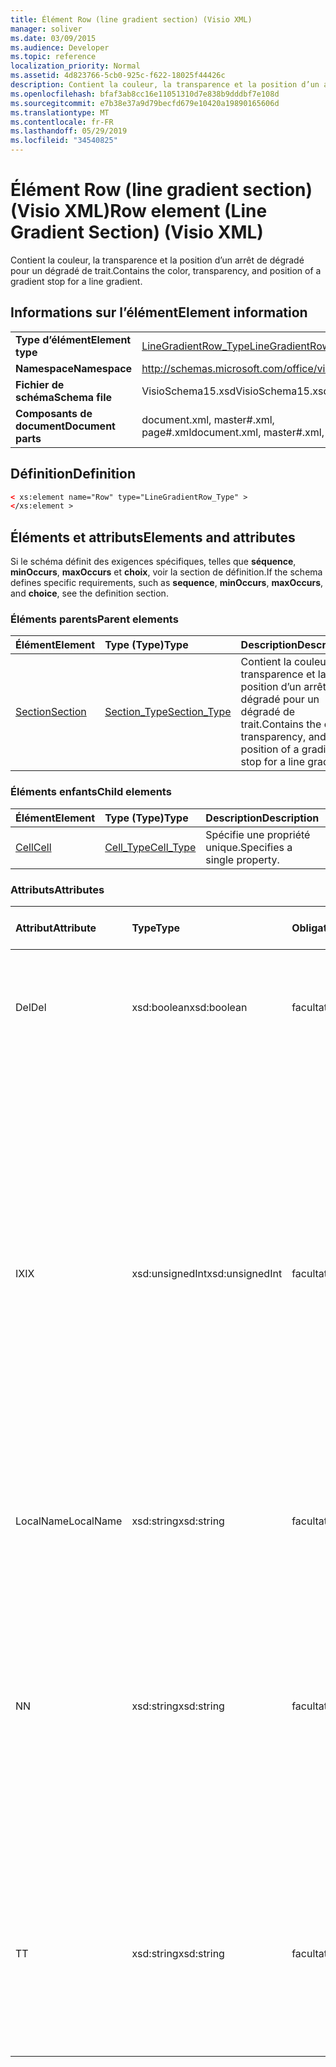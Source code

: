 ```yaml
---
title: Élément Row (line gradient section) (Visio XML)
manager: soliver
ms.date: 03/09/2015
ms.audience: Developer
ms.topic: reference
localization_priority: Normal
ms.assetid: 4d823766-5cb0-925c-f622-18025f44426c
description: Contient la couleur, la transparence et la position d’un arrêt de dégradé pour un dégradé de trait.
ms.openlocfilehash: bfaf3ab8cc16e11051310d7e838b9dddbf7e108d
ms.sourcegitcommit: e7b38e37a9d79becfd679e10420a19890165606d
ms.translationtype: MT
ms.contentlocale: fr-FR
ms.lasthandoff: 05/29/2019
ms.locfileid: "34540825"
---
```

# <a name="row-element-line-gradient-section-visio-xml"></a><span data-ttu-id="95246-103">Élément Row (line gradient section) (Visio XML)</span><span class="sxs-lookup"><span data-stu-id="95246-103">Row element (Line Gradient Section) (Visio XML)</span></span>

<span data-ttu-id="95246-104">Contient la couleur, la transparence et la position d’un arrêt de dégradé pour un dégradé de trait.</span><span class="sxs-lookup"><span data-stu-id="95246-104">Contains the color, transparency, and position of a gradient stop for a line gradient.</span></span>
  
## <a name="element-information"></a><span data-ttu-id="95246-105">Informations sur l’élément</span><span class="sxs-lookup"><span data-stu-id="95246-105">Element information</span></span>

|||
|:-----|:-----|
|<span data-ttu-id="95246-106">**Type d’élément**</span><span class="sxs-lookup"><span data-stu-id="95246-106">**Element type**</span></span> <br/> |[<span data-ttu-id="95246-107">LineGradientRow_Type</span><span class="sxs-lookup"><span data-stu-id="95246-107">LineGradientRow_Type</span></span>](linegradientrow_type-complextypevisio-xml.md) <br/> |
|<span data-ttu-id="95246-108">**Namespace**</span><span class="sxs-lookup"><span data-stu-id="95246-108">**Namespace**</span></span> <br/> |http://schemas.microsoft.com/office/visio/2012/main  <br/> |
|<span data-ttu-id="95246-109">**Fichier de schéma**</span><span class="sxs-lookup"><span data-stu-id="95246-109">**Schema file**</span></span> <br/> |<span data-ttu-id="95246-110">VisioSchema15.xsd</span><span class="sxs-lookup"><span data-stu-id="95246-110">VisioSchema15.xsd</span></span>  <br/> |
|<span data-ttu-id="95246-111">**Composants de document**</span><span class="sxs-lookup"><span data-stu-id="95246-111">**Document parts**</span></span> <br/> |<span data-ttu-id="95246-112">document.xml, master#.xml, page#.xml</span><span class="sxs-lookup"><span data-stu-id="95246-112">document.xml, master#.xml, page#.xml</span></span>  <br/> |
   
## <a name="definition"></a><span data-ttu-id="95246-113">Définition</span><span class="sxs-lookup"><span data-stu-id="95246-113">Definition</span></span>

```XML
< xs:element name="Row" type="LineGradientRow_Type" >
</xs:element >
```

## <a name="elements-and-attributes"></a><span data-ttu-id="95246-114">Éléments et attributs</span><span class="sxs-lookup"><span data-stu-id="95246-114">Elements and attributes</span></span>

<span data-ttu-id="95246-115">Si le schéma définit des exigences spécifiques, telles que **séquence**, **minOccurs**, **maxOccurs** et **choix**, voir la section de définition.</span><span class="sxs-lookup"><span data-stu-id="95246-115">If the schema defines specific requirements, such as **sequence**, **minOccurs**, **maxOccurs**, and **choice**, see the definition section.</span></span> 
  
### <a name="parent-elements"></a><span data-ttu-id="95246-116">Éléments parents</span><span class="sxs-lookup"><span data-stu-id="95246-116">Parent elements</span></span>

|<span data-ttu-id="95246-117">**Élément**</span><span class="sxs-lookup"><span data-stu-id="95246-117">**Element**</span></span>|<span data-ttu-id="95246-118">**Type (Type)**</span><span class="sxs-lookup"><span data-stu-id="95246-118">**Type**</span></span>|<span data-ttu-id="95246-119">**Description**</span><span class="sxs-lookup"><span data-stu-id="95246-119">**Description**</span></span>|
|:-----|:-----|:-----|
|[<span data-ttu-id="95246-120">Section</span><span class="sxs-lookup"><span data-stu-id="95246-120">Section</span></span>](section-element-sheet_type-complextypevisio-xml.md) <br/> |[<span data-ttu-id="95246-121">Section_Type</span><span class="sxs-lookup"><span data-stu-id="95246-121">Section_Type</span></span>](section_type-complextypevisio-xml.md) <br/> |<span data-ttu-id="95246-122">Contient la couleur, la transparence et la position d’un arrêt de dégradé pour un dégradé de trait.</span><span class="sxs-lookup"><span data-stu-id="95246-122">Contains the color, transparency, and position of a gradient stop for a line gradient.</span></span>  <br/> |
   
### <a name="child-elements"></a><span data-ttu-id="95246-123">Éléments enfants</span><span class="sxs-lookup"><span data-stu-id="95246-123">Child elements</span></span>

|<span data-ttu-id="95246-124">**Élément**</span><span class="sxs-lookup"><span data-stu-id="95246-124">**Element**</span></span>|<span data-ttu-id="95246-125">**Type (Type)**</span><span class="sxs-lookup"><span data-stu-id="95246-125">**Type**</span></span>|<span data-ttu-id="95246-126">**Description**</span><span class="sxs-lookup"><span data-stu-id="95246-126">**Description**</span></span>|
|:-----|:-----|:-----|
|[<span data-ttu-id="95246-127">Cell</span><span class="sxs-lookup"><span data-stu-id="95246-127">Cell</span></span>](cell-element-line-gradient-sectionvisio-xml.md) <br/> |[<span data-ttu-id="95246-128">Cell_Type</span><span class="sxs-lookup"><span data-stu-id="95246-128">Cell_Type</span></span>](cell_type-complextypevisio-xml.md) <br/> |<span data-ttu-id="95246-129">Spécifie une propriété unique.</span><span class="sxs-lookup"><span data-stu-id="95246-129">Specifies a single property.</span></span>  <br/> |
   
### <a name="attributes"></a><span data-ttu-id="95246-130">Attributs</span><span class="sxs-lookup"><span data-stu-id="95246-130">Attributes</span></span>

|<span data-ttu-id="95246-131">**Attribut**</span><span class="sxs-lookup"><span data-stu-id="95246-131">**Attribute**</span></span>|<span data-ttu-id="95246-132">**Type**</span><span class="sxs-lookup"><span data-stu-id="95246-132">**Type**</span></span>|<span data-ttu-id="95246-133">**Obligatoire**</span><span class="sxs-lookup"><span data-stu-id="95246-133">**Required**</span></span>|<span data-ttu-id="95246-134">**Description**</span><span class="sxs-lookup"><span data-stu-id="95246-134">**Description**</span></span>|<span data-ttu-id="95246-135">**Valeurs possibles**</span><span class="sxs-lookup"><span data-stu-id="95246-135">**Possible values**</span></span>|
|:-----|:-----|:-----|:-----|:-----|
|<span data-ttu-id="95246-136">Del</span><span class="sxs-lookup"><span data-stu-id="95246-136">Del</span></span>  <br/> |<span data-ttu-id="95246-137">xsd:boolean</span><span class="sxs-lookup"><span data-stu-id="95246-137">xsd:boolean</span></span>  <br/> |<span data-ttu-id="95246-138">facultatif</span><span class="sxs-lookup"><span data-stu-id="95246-138">optional</span></span>  <br/> |<span data-ttu-id="95246-139">Spécifie si une ligne qui aurait été héritée d’une forme de maître a été supprimée.</span><span class="sxs-lookup"><span data-stu-id="95246-139">Specifies whether a row that would otherwise be inherited from a master shape has been deleted.</span></span>  <br/> |<span data-ttu-id="95246-140">Valeurs du type xsd:boolean.</span><span class="sxs-lookup"><span data-stu-id="95246-140">Values of the xsd:boolean type.</span></span>  <br/> |
|<span data-ttu-id="95246-141">IX</span><span class="sxs-lookup"><span data-stu-id="95246-141">IX</span></span>  <br/> |<span data-ttu-id="95246-142">xsd:unsignedInt</span><span class="sxs-lookup"><span data-stu-id="95246-142">xsd:unsignedInt</span></span>  <br/> |<span data-ttu-id="95246-143">facultatif</span><span class="sxs-lookup"><span data-stu-id="95246-143">optional</span></span>  <br/> |<span data-ttu-id="95246-144">Spécifie l’identificateur à base un de la ligne.</span><span class="sxs-lookup"><span data-stu-id="95246-144">Specifies the one-based identifier for the row.</span></span> <span data-ttu-id="95246-145">Il doit être non unique et supérieur aux autres identificateurs de la même section. L’attribut IX est utilisé uniquement pour les sections Character, Connection, Field, FillGradient, Geometry, Layer, LineGradient, Paragraph, Reviewer, Scratch et Tabs.</span><span class="sxs-lookup"><span data-stu-id="95246-145">It should be unqiue and greater than other identifiers in the same section.The IX attribute is only used for the Character, Connection, Field, FillGradient, Geometry, Layer, LineGradient, Paragraph, Reviewer, Scratch, and Tabs sections.</span></span> <span data-ttu-id="95246-146">Une ligne ne peut avoir qu’un des attributs IX ou N.</span><span class="sxs-lookup"><span data-stu-id="95246-146">A row can only have one of the IX or N attributes.</span></span>  <br/> |<span data-ttu-id="95246-147">Valeurs du type xsd:unsignedInt.</span><span class="sxs-lookup"><span data-stu-id="95246-147">Values of the xsd:unsignedInt type.</span></span>  <br/> |
|<span data-ttu-id="95246-148">LocalName</span><span class="sxs-lookup"><span data-stu-id="95246-148">LocalName</span></span>  <br/> |<span data-ttu-id="95246-149">xsd:string</span><span class="sxs-lookup"><span data-stu-id="95246-149">xsd:string</span></span>  <br/> |<span data-ttu-id="95246-150">facultatif</span><span class="sxs-lookup"><span data-stu-id="95246-150">optional</span></span>  <br/> |<span data-ttu-id="95246-151">Spécifie le nom unique dépendant de la langue de la ligne.</span><span class="sxs-lookup"><span data-stu-id="95246-151">Specifies the unique language-dependent name of the row.</span></span>  <br/> |<span data-ttu-id="95246-152">Valeurs du type xsd:string.</span><span class="sxs-lookup"><span data-stu-id="95246-152">Values of the xsd:string type.</span></span>  <br/> |
|<span data-ttu-id="95246-153">N</span><span class="sxs-lookup"><span data-stu-id="95246-153">N</span></span>  <br/> |<span data-ttu-id="95246-154">xsd:string</span><span class="sxs-lookup"><span data-stu-id="95246-154">xsd:string</span></span>  <br/> |<span data-ttu-id="95246-155">facultatif</span><span class="sxs-lookup"><span data-stu-id="95246-155">optional</span></span>  <br/> |<span data-ttu-id="95246-156">Spécifie le nom unique indépendant de la langue de la ligne. L’attribut N est utilisé uniquement pour les sections User, Property, Actions, Control, Connection, Hyperlink et ActionTag.</span><span class="sxs-lookup"><span data-stu-id="95246-156">Specifies the unique language-independent name of the row.The N attribute is only used for the User, Property, Actions, Control, Connection, Hyperlink, and ActionTag sections.</span></span> <span data-ttu-id="95246-157">Une ligne ne peut avoir qu’un des attributs IX ou N.</span><span class="sxs-lookup"><span data-stu-id="95246-157">A row can only have one of the IX or N attributes.</span></span>  <br/> |<span data-ttu-id="95246-158">Valeurs du type xsd:string.</span><span class="sxs-lookup"><span data-stu-id="95246-158">Values of the xsd:string type.</span></span>  <br/> |
|<span data-ttu-id="95246-159">T</span><span class="sxs-lookup"><span data-stu-id="95246-159">T</span></span>  <br/> |<span data-ttu-id="95246-160">xsd:string</span><span class="sxs-lookup"><span data-stu-id="95246-160">xsd:string</span></span>  <br/> |<span data-ttu-id="95246-161">facultatif</span><span class="sxs-lookup"><span data-stu-id="95246-161">optional</span></span>  <br/> |<span data-ttu-id="95246-162">Spécifie le type du chemin géométrique représenté par la ligne et utilisé dans la visualisation de géométrie.</span><span class="sxs-lookup"><span data-stu-id="95246-162">Specifies the type of the geometric path represented by the row and used in geometry visualization.</span></span> <span data-ttu-id="95246-163">L’attribut T est utilisé uniquement pour la section Geometry.</span><span class="sxs-lookup"><span data-stu-id="95246-163">The T attribute is only used for the Geometry section.</span></span>  <br/> |<span data-ttu-id="95246-164">Valeurs du type xsd:string.</span><span class="sxs-lookup"><span data-stu-id="95246-164">Values of the xsd:string type.</span></span>  <br/> |
   


